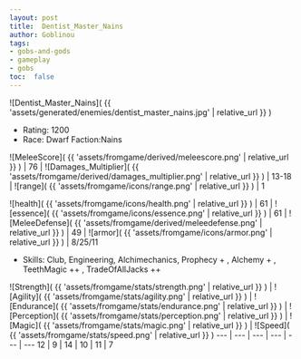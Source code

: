 ```yaml
---
layout: post
title:  Dentist_Master_Nains
author: Goblinou
tags:
- gobs-and-gods
- gameplay
- gobs
toc:  false
---
```


![Dentist_Master_Nains]( {{ 'assets/generated/enemies/dentist_master_nains.jpg' | relative_url }} )
- Rating: 1200
- Race: Dwarf  Faction:Nains

![MeleeScore]( {{ 'assets/fromgame/derived/meleescore.png' | relative_url }} ) | 76 | ![Damages_Multiplier]( {{ 'assets/fromgame/derived/damages_multiplier.png' | relative_url }} ) | 13-18 | ![range]( {{ 'assets/fromgame/icons/range.png' | relative_url }} ) | 1


![health]( {{ 'assets/fromgame/icons/health.png' | relative_url }} ) | 61 | ![essence]( {{ 'assets/fromgame/icons/essence.png' | relative_url }} ) | 61 | ![MeleeDefense]( {{ 'assets/fromgame/derived/meleedefense.png' | relative_url }} ) | 49 | ![armor]( {{ 'assets/fromgame/icons/armor.png' | relative_url }} ) | 8/25/11

* Skills: Club, Engineering, Alchimechanics, Prophecy + , Alchemy + , TeethMagic ++ , TradeOfAllJacks ++ 

![Strength]( {{ 'assets/fromgame/stats/strength.png' | relative_url }} ) | ![Agility]( {{ 'assets/fromgame/stats/agility.png' | relative_url }} ) | ![Endurance]( {{ 'assets/fromgame/stats/endurance.png' | relative_url }} ) | ![Perception]( {{ 'assets/fromgame/stats/perception.png' | relative_url }} ) | ![Magic]( {{ 'assets/fromgame/stats/magic.png' | relative_url }} ) | ![Speed]( {{ 'assets/fromgame/stats/speed.png' | relative_url }} )
--- | --- | --- | --- | --- | ---
12 | 9 | 14 | 10 | 11 | 7
